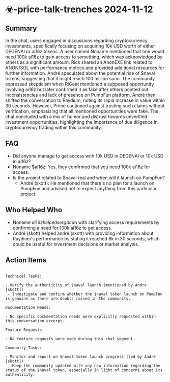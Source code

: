 # ☣-price-talk-trenches 2024-11-12

## Summary

In the chat, users engaged in discussions regarding cryptocurrency investments, specifically focusing on acquiring 10k
USD worth of either DEGENAI or ai16z tokens. A user named Noname mentioned that one would need 100k ai16z to gain access
to something, which was acknowledged by others as a significant amount. Rick shared an AnonEXE link related to ANON/SOL
with performance metrics and provided additional resources for further information. André speculated about the potential
rise of $naval tokens, suggesting that it might reach 100 million soon. The community expressed skepticism when RiGoat
mentioned a supposed opportunity involving ai16z but later confirmed it as fake after others pointed out inconsistencies
and lack of presence on PumpFun platform. André then shifted the conversation to Raydium, noting its rapid increase in
value within 30 seconds. However, Prime cautioned against trusting such claims without verification, emphasizing that
all mentioned opportunities were fake. The chat concluded with a mix of humor and distrust towards unverified investment
opportunities, highlighting the importance of due diligence in cryptocurrency trading within this community.

## FAQ

- Did anyone manage to get access with 10k USD in DEGENAI or 10k USD in ai16z?
- Noname $ai16z: Yes, they confirmed that you need 100k ai16z for access.
- Is the project related to $naval real and when will it launch on PumpFun?
    - André (skott): He mentioned that there's no plan for a launch on PumpFun and advised not to expect anything from
      this particular project.

## Who Helped Who

- Noname $ai16z helped serg4ca$h with clarifying access requirements by confirming a need for 100k ai16z to get access.
- André (skott) helped andré (skott) with providing information about Raydium's performance by stating it reached 6k in 30 seconds, which could be useful for investment decisions or market analysis.

## Action Items

```

Technical Tasks:

- Verify the authenticity of $naval launch (mentioned by André [skott])
 - Investigate and confirm whether the $naval token launch on PumpFun is genuine as there are doubts raised in the community.

Documentation Needs:

- No specific documentation needs were explicitly requested within this conversation excerpt.

Feature Requests:

- No feature requests were made during this chat segment.

Community Tasks:

- Monitor and report on $naval token launch progress (led by André [skott])
 - Keep the community updated with any new information regarding the status of the $naval token, especially in light of concerns about its authenticity.
```
